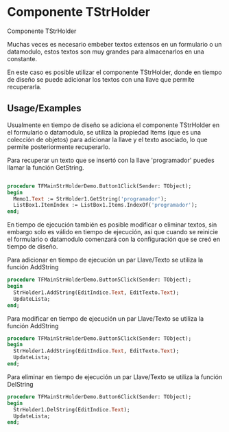 
# Componente TStrHolder

Componente TStrHolder

Muchas veces es necesario embeber textos extensos en un formulario o un datamodulo, estos textos son muy grandes para almacenarlos en una constante.

En este caso es posible utilizar el componente TStrHolder, donde en tiempo de diseño se puede adicionar los textos con una llave que permite recuperarla.






## Usage/Examples

Usualmente en tiempo de diseño se adiciona el componente TStrHolder en el formulario o datamodulo, se utiliza la propiedad Items (que es una colección de objetos) para adicionar la llave y el texto asociado, lo que permite posteriormente recuperarlo.

Para recuperar un texto que se insertó  con la llave 'programador' puedes llamar la función GetString.

```pascal

procedure TFMainStrHolderDemo.Button1Click(Sender: TObject);
begin
  Memo1.Text := StrHolder1.GetString('programador');
  ListBox1.ItemIndex := ListBox1.Items.IndexOf('programador');
end;
```

En tiempo de ejecución también es posible modificar o eliminar textos, sin embargo solo es válido en tiempo de ejecución,  así que cuando se reinicie el formulario o datamodulo comenzará con la configuración que se creó en tiempo de diseño.

Para adicionar en tiempo de ejecución un par Llave/Texto se utiliza la función AddString

```pascal
procedure TFMainStrHolderDemo.Button5Click(Sender: TObject);
begin
  StrHolder1.AddString(EditIndice.Text, EditTexto.Text);
  UpdateLista;
end;
```

Para modificar en tiempo de ejecución un par Llave/Texto se utiliza la función AddString

```pascal
procedure TFMainStrHolderDemo.Button5Click(Sender: TObject);
begin
  StrHolder1.AddString(EditIndice.Text, EditTexto.Text);
  UpdateLista;
end;
```

Para eliminar en tiempo de ejecución un par Llave/Texto se utiliza la función DelString

```pascal
procedure TFMainStrHolderDemo.Button6Click(Sender: TObject);
begin
  StrHolder1.DelString(EditIndice.Text);
  UpdateLista;
end;
```




